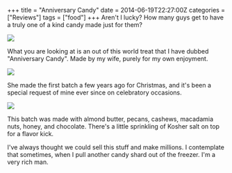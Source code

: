 +++
title = "Anniversary Candy"
date = 2014-06-19T22:27:00Z
categories = ["Reviews"]
tags = ["food"]
+++
Aren't I lucky? How many guys get to have a truly one of a kind candy made just for them?

![](https://lh3.googleusercontent.com/-xm0JFA17S_I/U6R9zcsBA4I/AAAAAAAAAew/h2zWFMTegHk/s640/blogger-image--2114821383.jpg)

What you are looking at is an out of this world treat that I have dubbed "Anniversary Candy". Made by my wife, purely for my own enjoyment.

![](https://lh3.googleusercontent.com/-hPxrAh8memc/U6R91SC1_lI/AAAAAAAAAfA/Iqa17GbLaDg/s640/blogger-image-1267678754.jpg)

She made the first batch a few years ago for Christmas, and it's been a special request of mine ever since on celebratory occasions.

![](https://lh4.googleusercontent.com/-fkJ8sU1c7tk/U6R90Xz-xJI/AAAAAAAAAe4/aqiaX2DXaYM/s640/blogger-image-1988080906.jpg)

This batch was made with almond butter, pecans, cashews, macadamia nuts, honey, and chocolate. There's a little sprinkling of Kosher salt on top for a flavor kick.

I've always thought we could sell this stuff and make millions. I contemplate that sometimes, when I pull another candy shard out of the freezer. I'm a very rich man.

